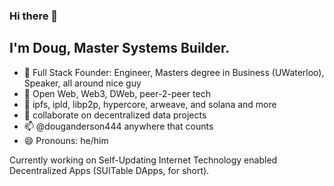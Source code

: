 ### Hi there 👋

## I'm Doug, Master Systems Builder.

- 🔭 Full Stack Founder: Engineer, Masters degree in Business (UWaterloo), Speaker, all around nice guy
- 🌱 Open Web, Web3, DWeb, peer-2-peer tech
- 🌱 ipfs, ipld, libp2p, hypercore, arweave, and solana and more
- 👯 collaborate on decentralized data projects
- 📫 @douganderson444 anywhere that counts
- 😄 Pronouns: he/him

Currently working on Self-Updating Internet Technology enabled Decentralized Apps (SUITable DApps, for short).
